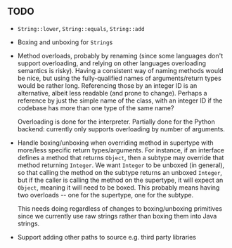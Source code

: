 ## TODO

* `String::lower`, `String::equals`, `String::add`

* Boxing and unboxing for `String`s

* Method overloads, probably by renaming (since some languages don't support
  overloading, and relying on other languages overloading semantics is risky).
  Having a consistent way of naming methods would be nice,
  but using the fully-qualified names of arguments/return types would be
  rather long. Referencing those by an integer ID is an alternative,
  albeit less readable (and prone to change). Perhaps a reference by
  just the simple name of the class, with an integer ID if the codebase
  has more than one type of the same name?

  Overloading is done for the interpreter. Partially done for the Python
  backend: currently only supports overloading by number of arguments.

* Handle boxing/unboxing when overriding method in supertype with more/less
  specific return types/arguments. For instance, if an interface defines a
  method that returns `Object`, then a subtype may override that method
  returning `Integer`. We want `Integer` to be unboxed (in general),
  so that calling the method on the subtype returns an unboxed `Integer`,
  but if the caller is calling the method on the supertype, it will expect
  an `Object`, meaning it will need to be boxed. This probably means having
  two overloads -- one for the supertype, one for the subtype.

  This needs doing regardless of changes to boxing/unboxing primitives since
  we currently use raw strings rather than boxing them into Java strings.

* Support adding other paths to source e.g. third party libraries
